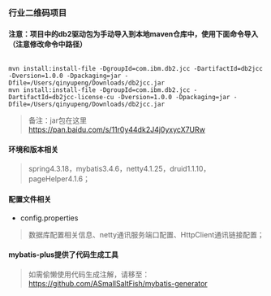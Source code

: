### 行业二维码项目

#### 注意：项目中的db2驱动包为手动导入到本地maven仓库中，使用下面命令导入（注意修改命令中路径）
```$xslt

mvn install:install-file -DgroupId=com.ibm.db2.jcc -DartifactId=db2jcc -Dversion=1.0.0 -Dpackaging=jar -Dfile=/Users/qinyupeng/Downloads/db2jcc.jar
mvn install:install-file -DgroupId=com.ibm.db2.jcc -DartifactId=db2jcc-license-cu -Dversion=1.0.0 -Dpackaging=jar -Dfile=/Users/qinyupeng/Downloads/db2jcc.jar
```
> 备注：jar包在这里 
https://pan.baidu.com/s/11r0y44dk2J4j0yxycX7URw


#### 环境和版本相关
> spring4.3.18，mybatis3.4.6，netty4.1.25，druid1.1.10，pageHelper4.1.6；


#### 配置文件相关
* config.properties
> 数据库配置相关信息、netty通讯服务端口配置、HttpClient通讯链接配置；


#### mybatis-plus提供了代码生成工具
> 如需偷懒使用代码生成注解，请移至：
https://github.com/ASmallSaltFish/mybatis-generator

